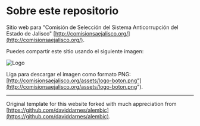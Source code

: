 # Sobre este repositorio

Sitio web para "Comisión de Selección del Sistema Anticorrupción del Estado de Jalisco" [http://comisionsaejalisco.org/](http://comisionsaejalisco.org/).

Puedes compartir este sitio usando el siguiente imagen:
 
![Logo](http://comisionsaejalisco.org/assets/logo-boton.png)

Liga para descargar el imagen como formato PNG:  
[http://comisionsaejalisco.org/assets/logo-boton.png"](http://comisionsaejalisco.org/assets/logo-boton.png").


---

Original template for this website forked with much appreciation from [https://github.com/daviddarnes/alembic](https://github.com/daviddarnes/alembic).


